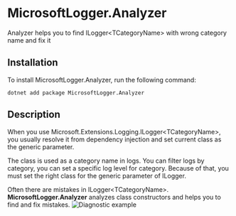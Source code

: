 # MicrosoftLogger.Analyzer

Analyzer helps you to find ILogger\<TCategoryName\> with wrong category name and fix it

## Installation

To install MicrosoftLogger.Analyzer, run the following command:

```
dotnet add package MicrosoftLogger.Analyzer
```

## Description

When you use Microsoft.Extensions.Logging.ILogger\<TCategoryName\>, you usually resolve it from dependency injection and set current class as the generic parameter.

The class is used as a category name in logs. You can filter logs by category, you can set a specific log level for category. Because of that, you must set the right class for the generic parameter of ILogger.

Often there are mistakes in ILogger\<TCategoryName\>. **MicrosoftLogger.Analyzer** analyzes class constructors and helps you to find and fix mistakes.
![Diagnostic example](https://raw.githubusercontent.com/PavelStefanov/MicrosoftLogger.Analyzer/master/img/example1.png)
